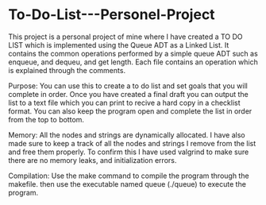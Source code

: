 # To-Do-List---Personel-Project
This project is a personal project of mine where I have created a TO DO LIST which is implemented using the Queue ADT as a Linked List. It contains the common operations performed by a simple queue ADT such as enqueue, and dequeu, and get length. Each file contains an operation which is explained through the comments.

Purpose:
You can use this to create a to do list and set goals that you will complete in order. Once you have created a final draft you can output the list to a text file which you can print to recive a hard copy in a checklist format. You can also keep the program open and complete the list in order from the top to bottom.

Memory:
All the nodes and strings are dynamically allocated. I have also made sure to keep a track of all the nodes and strings I remove from the list and free them properly. To confirm this I have used valgrind to make sure there are no memory leaks, and initialization errors.

Compilation:
Use the make command to compile the program through the makefile. then use the executable named queue (./queue) to execute the program.
